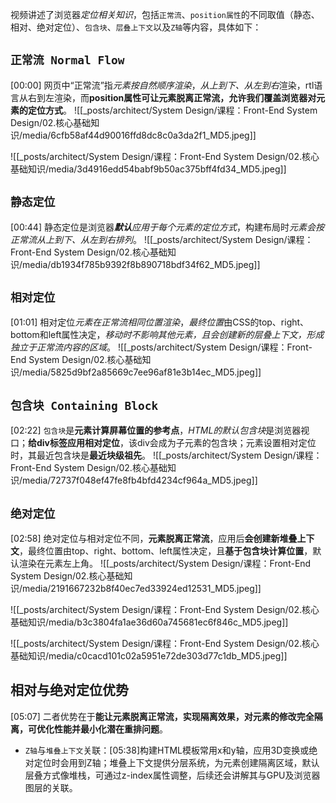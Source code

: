
视频讲述了浏览器*定位相关知识*，包括`正常流`、`position属性`的不同取值（静态、相对、绝对定位）、`包含块`、`层叠上下文`以及`Z轴`等内容，具体如下：

## `正常流 Normal Flow`
[00:00]
网页中“正常流”指*元素按自然顺序渲染*，*从上到下、从左到右*渲染，rtl语言从右到左渲染，而**position属性可让元素脱离正常流，允许我们覆盖浏览器对元素的定位方式**。
![[_posts/architect/System Design/课程：Front-End System Design/02.核心基础知识/media/6cfb58af44d90016ffd8dc8c0a3da2f1_MD5.jpeg]]

![[_posts/architect/System Design/课程：Front-End System Design/02.核心基础知识/media/3d4916edd54babf9b50ac375bff4fd34_MD5.jpeg]]

## `静态定位`
[00:44]
静态定位是浏览器***默认**应用于每个元素的定位方式*，构建布局时*元素会按正常流从上到下、从左到右排列*。
![[_posts/architect/System Design/课程：Front-End System Design/02.核心基础知识/media/db1934f785b9392f8b890718bdf34f62_MD5.jpeg]]

## `相对定位`
[01:01]
相对定位*元素在正常流相同位置渲染*，*最终位置*由CSS的top、right、bottom和left属性决定，*移动时不影响其他元素，且会创建新的层叠上下文，形成独立于正常流内容的区域*。
![[_posts/architect/System Design/课程：Front-End System Design/02.核心基础知识/media/5825d9bf2a85669c7ee96af81e3b14ec_MD5.jpeg]]

## `包含块 Containing Block`
[02:22]
`包含块`是**元素计算屏幕位置的参考点**，*HTML的默认包含块*是浏览器视口；**给div标签应用相对定位**，该div会成为子元素的包含块；元素设置相对定位时，其最近包含块是**最近块级祖先**。
![[_posts/architect/System Design/课程：Front-End System Design/02.核心基础知识/media/72737f048ef47fe8fb4bfd4234cf964a_MD5.jpeg]]

## `绝对定位`
[02:58]
绝对定位与相对定位不同，**元素脱离正常流**，应用后**会创建新堆叠上下文**，最终位置由top、right、bottom、left属性决定，且**基于包含块计算位置**，默认渲染在元素左上角。
![[_posts/architect/System Design/课程：Front-End System Design/02.核心基础知识/media/2191667232b8f40ec7ed33924ed12531_MD5.jpeg]]

![[_posts/architect/System Design/课程：Front-End System Design/02.核心基础知识/media/b3c3804fa1ae36d60a745681ec6f846c_MD5.jpeg]]

![[_posts/architect/System Design/课程：Front-End System Design/02.核心基础知识/media/c0cacd101c02a5951e72de303d77c1db_MD5.jpeg]]

## 相对与绝对定位优势
[05:07]
二者优势在于**能让元素脱离正常流，实现隔离效果，对元素的修改完全隔离，可优化性能并最小化潜在重排问题**。

- `Z轴`与`堆叠上下文`关联：[05:38]构建HTML模板常用x和y轴，应用3D变换或绝对定位时会用到Z轴；堆叠上下文提供分层系统，为元素创建隔离区域，默认层叠方式像堆栈，可通过z-index属性调整，后续还会讲解其与GPU及浏览器图层的关联。